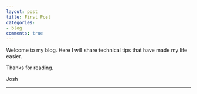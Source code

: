 ```yaml
---
layout: post
title: First Post
categories:
- blog
comments: true
---
```


Welcome to my blog.  Here I will share technical tips that have made my life easier.

Thanks for reading.

Josh

---
